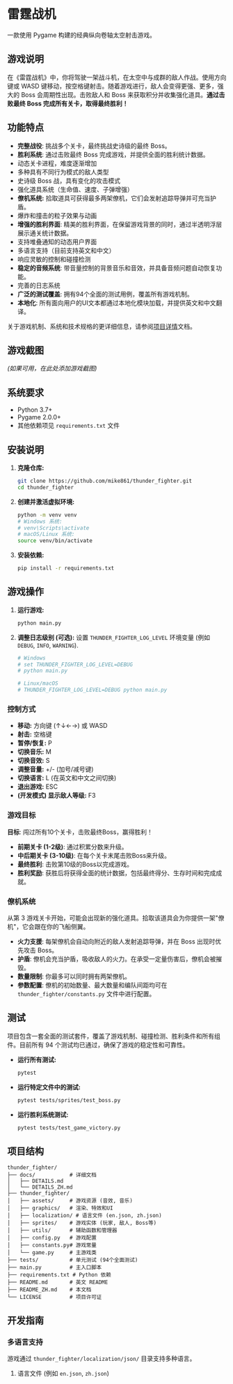 # 雷霆战机

一款使用 Pygame 构建的经典纵向卷轴太空射击游戏。

## 游戏说明

在《雷霆战机》中，你将驾驶一架战斗机，在太空中与成群的敌人作战。使用方向键或 WASD 键移动，按空格键射击。随着游戏进行，敌人会变得更强、更多，强大的 Boss 会周期性出现。击败敌人和 Boss 来获取积分并收集强化道具。**通过击败最终 Boss 完成所有关卡，取得最终胜利！**

## 功能特点

- **完整战役**: 挑战多个关卡，最终挑战史诗级的最终 Boss。
- **胜利系统**: 通过击败最终 Boss 完成游戏，并提供全面的胜利统计数据。
- 动态关卡进程，难度逐渐增加
- 多种具有不同行为模式的敌人类型
- 史诗级 Boss 战，具有变化的攻击模式
- 强化道具系统（生命值、速度、子弹增强）
- **僚机系统:** 拾取道具可获得最多两架僚机，它们会发射追踪导弹并可充当护盾。
- 爆炸和撞击的粒子效果与动画
- **增强的胜利界面**: 精美的胜利界面，在保留游戏背景的同时，通过半透明浮层展示通关统计数据。
- 支持堆叠通知的动态用户界面
- 多语言支持（目前支持英文和中文）
- 响应灵敏的控制和碰撞检测
- **稳定的音频系统**: 带音量控制的背景音乐和音效，并具备音频问题自动恢复功能。
- 完善的日志系统
- **广泛的测试覆盖**: 拥有94个全面的测试用例，覆盖所有游戏机制。
- **本地化**: 所有面向用户的UI文本都通过本地化模块加载，并提供英文和中文翻译。

关于游戏机制、系统和技术规格的更详细信息，请参阅[项目详情](./docs/DETAILS_ZH.md)文档。

## 游戏截图

_(如果可用，在此处添加游戏截图)_ 
<!-- ![游戏截图](screenshots/gameplay.png) -->

## 系统要求

- Python 3.7+
- Pygame 2.0.0+
- 其他依赖项见 `requirements.txt` 文件

## 安装说明

1.  **克隆仓库:**
    ```bash
    git clone https://github.com/mike861/thunder_fighter.git
    cd thunder_fighter
    ```

2.  **创建并激活虚拟环境:**
    ```bash
    python -m venv venv
    # Windows 系统:
    # venv\Scripts\activate
    # macOS/Linux 系统:
    source venv/bin/activate
    ```

3.  **安装依赖:**
    ```bash
    pip install -r requirements.txt
    ```

## 游戏操作

1.  **运行游戏:**
    ```bash
    python main.py
    ```

2.  **调整日志级别 (可选):**
    设置 `THUNDER_FIGHTER_LOG_LEVEL` 环境变量 (例如 `DEBUG`, `INFO`, `WARNING`).
    ```bash
    # Windows
    # set THUNDER_FIGHTER_LOG_LEVEL=DEBUG
    # python main.py
    
    # Linux/macOS
    # THUNDER_FIGHTER_LOG_LEVEL=DEBUG python main.py
    ```

### 控制方式

-   **移动:** 方向键 (↑↓←→) 或 WASD
-   **射击:** 空格键
-   **暂停/恢复:** P
-   **切换音乐:** M
-   **切换音效:** S
-   **调整音量:** +/- (加号/减号键)
-   **切换语言:** L (在英文和中文之间切换)
-   **退出游戏:** ESC
-   **(开发模式) 显示敌人等级:** F3

### 游戏目标

**目标**: 闯过所有10个关卡，击败最终Boss，赢得胜利！

- **前期关卡 (1-2级)**: 通过积累分数来升级。
- **中后期关卡 (3-10级)**: 在每个关卡末尾击败Boss来升级。
- **最终胜利**: 击败第10级的Boss以完成游戏。
- **胜利奖励**: 获胜后将获得全面的统计数据，包括最终得分、生存时间和完成成就。

### 僚机系统

从第 3 游戏关卡开始，可能会出现新的强化道具。拾取该道具会为你提供一架"僚机"，它会跟在你的飞船侧翼。

-   **火力支援**: 每架僚机会自动向附近的敌人发射追踪导弹，并在 Boss 出现时优先攻击 Boss。
-   **护盾**: 僚机会充当护盾，吸收敌人的火力。在承受一定量伤害后，僚机会被摧毁。
-   **数量限制**: 你最多可以同时拥有两架僚机。
-   **参数配置**: 僚机的初始数量、最大数量和编队间距均可在 `thunder_fighter/constants.py` 文件中进行配置。

## 测试

项目包含一套全面的测试套件，覆盖了游戏机制、碰撞检测、胜利条件和所有组件。目前所有 94 个测试均已通过，确保了游戏的稳定性和可靠性。

-   **运行所有测试:**
    ```bash
    pytest
    ```

-   **运行特定文件中的测试:**
    ```bash
    pytest tests/sprites/test_boss.py
    ```

-   **运行胜利系统测试:**
    ```bash
    pytest tests/test_game_victory.py
    ```

## 项目结构

```
thunder_fighter/
├── docs/           # 详细文档
│   ├── DETAILS.md
│   └── DETAILS_ZH.md
├── thunder_fighter/
│   ├── assets/     # 游戏资源 (音效, 音乐)
│   ├── graphics/   # 渲染、特效和UI
│   ├── localization/ # 语言文件 (en.json, zh.json)
│   ├── sprites/    # 游戏实体 (玩家, 敌人, Boss等)
│   ├── utils/      # 辅助函数和管理器
│   ├── config.py   # 游戏配置
│   ├── constants.py# 游戏常量
│   └── game.py     # 主游戏类
├── tests/          # 单元测试 (94个全面测试)
├── main.py         # 主入口脚本
├── requirements.txt # Python 依赖
├── README.md       # 英文 README
├── README_ZH.md    # 本文档
└── LICENSE         # 项目许可证
```

## 开发指南

### 多语言支持

游戏通过 `thunder_fighter/localization/json/` 目录支持多种语言。

1.  语言文件 (例如 `en.json`, `zh.json`)
